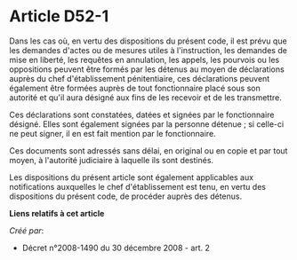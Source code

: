 # Article D52-1

Dans les cas où, en vertu des dispositions du présent code, il est prévu que les demandes d'actes ou de mesures utiles à
l'instruction, les demandes de mise en liberté, les requêtes en annulation, les appels, les pourvois ou les oppositions
peuvent être formés par les détenus au moyen de déclarations auprès du chef d'établissement pénitentiaire, ces déclarations
peuvent également être formées auprès de tout fonctionnaire placé sous son autorité et qu'il aura désigné aux fins de les
recevoir et de les transmettre. 

Ces déclarations sont constatées, datées et signées par le fonctionnaire désigné. Elles sont également signées par la
personne détenue ; si celle-ci ne peut signer, il en est fait mention par le fonctionnaire. 

Ces documents sont adressés sans délai, en original ou en copie et par tout moyen, à l'autorité judiciaire à laquelle ils
sont destinés. 

Les dispositions du présent article sont également applicables aux notifications auxquelles le chef d'établissement est tenu,
en vertu des dispositions du présent code, de procéder auprès des détenus.

**Liens relatifs à cet article**

_Créé par_:

  - Décret n°2008-1490 du 30 décembre 2008 - art. 2
